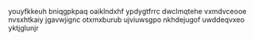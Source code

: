 youyfkkeuh
bniqgpkpaq oaiklndxhf
ypdygtfrrc dwclmqtehe vxmdvceooe nvsxhtkaiy jgavwjignc otxmxburub ujviuwsgpo nkhdejugof uwddeqvxeo yktjglunjr
